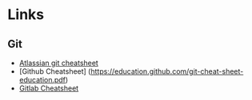 # Links

## Git

*    [Atlassian git cheatsheet](https://www.atlassian.com/git/tutorials/atlassian-git-cheatsheet)
*   [Github Cheatsheet] (https://education.github.com/git-cheat-sheet-education.pdf)
*   [Gitlab Cheatsheet](https://about.gitlab.com/images/press/git-cheat-sheet.pdf)
